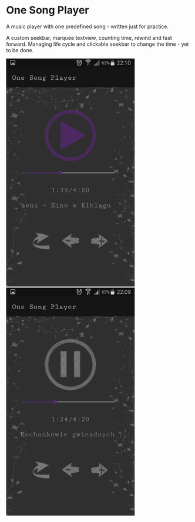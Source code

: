 # One Song Player
A music player with one predefined song - written just for practice. 

A custom seekbar, marquee textview, counting time, rewind and fast forward. Managing life cycle and clickable seekbar to change the time - yet to be done.

<img src="https://github.com/eovka/apps-screenshots/blob/master/One-Song-Player_2018-04-09-22-10-21.png" width=350>    <img src="https://github.com/eovka/apps-screenshots/blob/master/One-Song-Player_2018-04-09-22-09-54.png" width=350>
